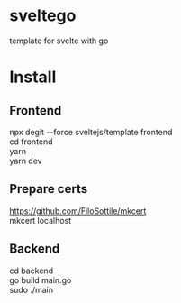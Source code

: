 # sveltego
template for svelte with go

# Install

## Frontend
npx degit --force sveltejs/template frontend  
cd frontend  
yarn  
yarn dev  

## Prepare certs
https://github.com/FiloSottile/mkcert  
mkcert localhost  

## Backend
cd backend  
go build main.go  
sudo ./main  

